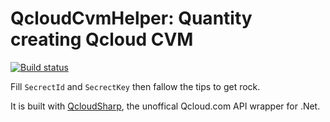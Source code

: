 QcloudCvmHelper: Quantity creating Qcloud CVM
===
[![Build status](https://ci.appveyor.com/api/projects/status/fr58uoki7x4guj81?svg=true)](https://ci.appveyor.com/project/7IN0SAN9/qcloudcvmhelper)

Fill `SecrectId` and `SecrectKey` then fallow the tips to get rock.

It is built with [QcloudSharp](https://github.com/kinosang/QcloudSharp), the unoffical Qcloud.com API wrapper for .Net.
